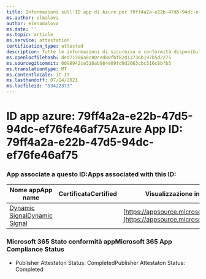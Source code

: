 ```yaml
---
title: Informazioni sull'ID app di Azure per 79ff4a2a-e22b-47d5-94dc-ef76fe46af75
ms.author: elmalova
author: elenamalova
ms.date: ''
ms.topic: article
ms.service: attestation
certification_type: attested
description: Tutte le informazioni di sicurezza e conformità disponibili per 79ff4a2a-e22b-47d5-94dc-ef76fe46af75.
ms.openlocfilehash: ded71306a8c80ced80fbf82d13736b197b5d2275
ms.sourcegitcommit: 0098942ce316ab984e09fd9d2063cbc516c8bfb5
ms.translationtype: MT
ms.contentlocale: it-IT
ms.lasthandoff: 07/14/2021
ms.locfileid: "53422373"
---
```

# <a name="azure-app-id-79ff4a2a-e22b-47d5-94dc-ef76fe46af75"></a><span data-ttu-id="c6ced-103">ID app azure: 79ff4a2a-e22b-47d5-94dc-ef76fe46af75</span><span class="sxs-lookup"><span data-stu-id="c6ced-103">Azure App ID: 79ff4a2a-e22b-47d5-94dc-ef76fe46af75</span></span>


### <a name="apps-associated-with-this-id"></a><span data-ttu-id="c6ced-104">App associate a questo ID:</span><span class="sxs-lookup"><span data-stu-id="c6ced-104">Apps associated with this ID:</span></span>
| <span data-ttu-id="c6ced-105">**Nome app**</span><span class="sxs-lookup"><span data-stu-id="c6ced-105">**App name**</span></span> | <span data-ttu-id="c6ced-106">**Certificata**</span><span class="sxs-lookup"><span data-stu-id="c6ced-106">**Certified**</span></span> | <span data-ttu-id="c6ced-107">**Visualizzazione in AppSource**</span><span class="sxs-lookup"><span data-stu-id="c6ced-107">**View in AppSource**</span></span> |
|-|-|-|
| [<span data-ttu-id="c6ced-108">Dynamic Signal</span><span class="sxs-lookup"><span data-stu-id="c6ced-108">Dynamic Signal</span></span>](https://docs.microsoft.com/en-us/microsoft-365-app-certification/forward/WA200000102) |  | [https://appsource.microsoft.com/product/office/WA200000102](https://appsource.microsoft.com/product/office/WA200000102) |

### <a name="microsoft-365-app-compliance-status"></a><span data-ttu-id="c6ced-109">Microsoft 365 Stato conformità app</span><span class="sxs-lookup"><span data-stu-id="c6ced-109">Microsoft 365 App Compliance Status</span></span>
- <span data-ttu-id="c6ced-110">Publisher Attestaton Status: Completed</span><span class="sxs-lookup"><span data-stu-id="c6ced-110">Publisher Attestaton Status: Completed</span></span>
